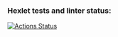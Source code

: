 ### Hexlet tests and linter status:
[![Actions Status](https://github.com/alldost/python-project-49/actions/workflows/hexlet-check.yml/badge.svg)](https://github.com/alldost/python-project-49/actions)